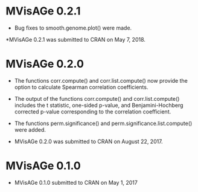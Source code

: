# MVisAGe 0.2.1

* Bug fixes to smooth.genome.plot() were made.

*MVisAGe 0.2.1 was submitted to CRAN on May 7, 2018.

# MVisAGe 0.2.0

* The functions corr.compute() and corr.list.compute() now provide the option to calculate Spearman correlation coefficients.

* The output of the functions corr.compute() and corr.list.compute() includes the t statistic, one-sided p-value, and Benjamini-Hochberg corrected p-value corresponding to the correlation coefficient.

* The functions perm.significance() and perm.significance.list.compute() were added.

* MVisAGe 0.2.0 was submitted to CRAN on August 22, 2017.

# MVisAGe 0.1.0

* MVisAGe 0.1.0 submitted to CRAN on May 1, 2017



